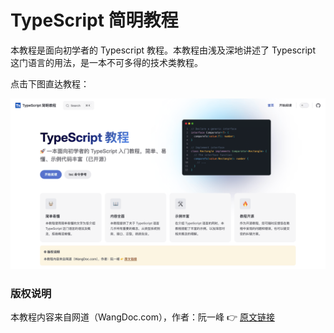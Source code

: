 # TypeScript 简明教程

本教程是面向初学者的 Typescript 教程。本教程由浅及深地讲述了 Typescript 这门语言的用法，是一本不可多得的技术类教程。

点击下图直达教程：

![[TypeScript 简明教程首页](https://typescript-tutorial-gamma.vercel.app)](thumbnail.png)

### 版权说明

本教程内容来自网道（WangDoc.com），作者：阮一峰 :point_right: [原文链接](https://wangdoc.com/typescript/)